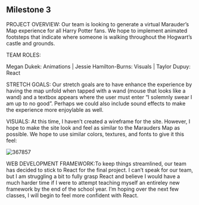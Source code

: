 
## Milestone 3

PROJECT OVERVIEW: Our team is looking to generate a virtual Marauder’s Map experience for all Harry Potter fans. We hope to implement animated footsteps that indicate where someone is walking throughout the Hogwart’s castle and grounds.  

TEAM ROLES:

Megan Dukek: Animations | Jessie Hamilton-Burns: Visuals | Taylor Dupuy: React

STRETCH GOALS: Our stretch goals are to have enhance the experience by having the map unfold when tapped with a wand (mouse that looks like a wand) and a textbox appears where the user must enter “I solemnly swear I am up to no good”. Perhaps we could also include sound effects to make the experience more enjoylable as well.

VISUALS: At this time, I haven’t created a wireframe for the site. However, I hope to make the site look and feel as similar to the Marauders Map as possible. We hope to use similar colors, textures, and fonts to give it this feel: 

![367857](https://user-images.githubusercontent.com/89480750/201953413-d68690a5-7807-44ba-86bc-abfe15c01850.jpg)

WEB DEVELOPMENT FRAMEWORK:To keep things streamlined, our team has decided to stick to React for the final project. I can’t speak for our team, but I am struggling a bit to fully grasp React and believe I would have a much harder time if I were to attempt teaching myself an entireley new framework by the end of the school year. I’m hoping over the next few classes, I will begin to feel more confident with React.
